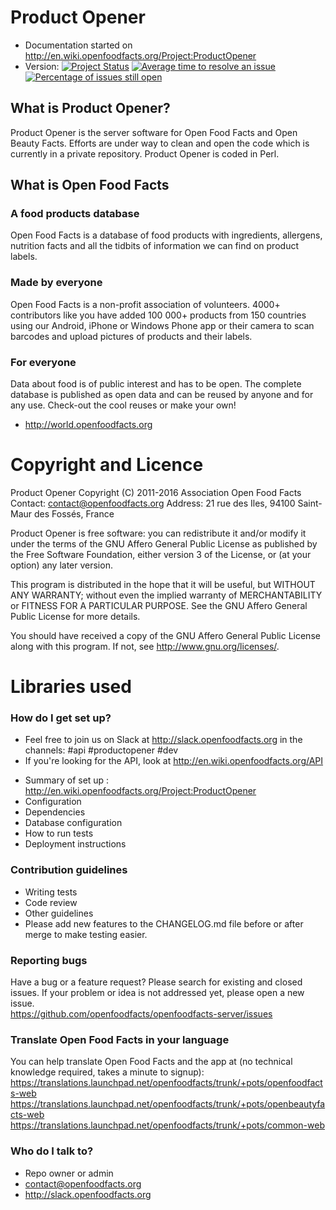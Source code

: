 # Product Opener #

* Documentation started on <http://en.wiki.openfoodfacts.org/Project:ProductOpener>
* Version: 
[![Project Status](http://opensource.box.com/badges/active.svg)](http://opensource.box.com/badges)
[![Average time to resolve an issue](http://isitmaintained.com/badge/resolution/openfoodfacts/openfoodfacts-server.svg)](http://isitmaintained.com/project/openfoodfacts/openfoodfacts-server "Average time to resolve an issue")
[![Percentage of issues still open](http://isitmaintained.com/badge/open/openfoodfacts/openfoodfacts-server.svg)](http://isitmaintained.com/project/openfoodfacts/openfoodfacts-server "Percentage of issues still open")

## What is Product Opener?

Product Opener is the server software for Open Food Facts and Open Beauty Facts. 
Efforts are under way to clean and open the code which is currently in a private repository. 
Product Opener is coded in Perl.

## What is Open Food Facts ##

### A food products database

Open Food Facts is a database of food products with ingredients, allergens, nutrition facts and all the tidbits of information we can find on product labels. 

### Made by everyone

Open Food Facts is a non-profit association of volunteers.
4000+ contributors like you have added 100 000+ products from 150 countries using our Android, iPhone or Windows Phone app or their camera to scan barcodes and upload pictures of products and their labels.

### For everyone

Data about food is of public interest and has to be open. The complete database is published as open data and can be reused by anyone and for any use. Check-out the cool reuses or make your own!
- <http://world.openfoodfacts.org>

# Copyright and Licence #

Product Opener
Copyright (C) 2011-2016 Association Open Food Facts
Contact: contact@openfoodfacts.org
Address: 21 rue des Iles, 94100 Saint-Maur des Fossés, France

Product Opener is free software: you can redistribute it and/or modify
it under the terms of the GNU Affero General Public License as
published by the Free Software Foundation, either version 3 of the
License, or (at your option) any later version.

This program is distributed in the hope that it will be useful,
but WITHOUT ANY WARRANTY; without even the implied warranty of
MERCHANTABILITY or FITNESS FOR A PARTICULAR PURPOSE.  See the
GNU Affero General Public License for more details.

You should have received a copy of the GNU Affero General Public License
along with this program.  If not, see <http://www.gnu.org/licenses/>.

# Libraries used #


### How do I get set up? ###
- Feel free to join us on Slack at http://slack.openfoodfacts.org in the channels: #api #productopener #dev
- If you're looking for the API, look at http://en.wiki.openfoodfacts.org/API

* Summary of set up : http://en.wiki.openfoodfacts.org/Project:ProductOpener
* Configuration 
* Dependencies
* Database configuration
* How to run tests
* Deployment instructions

### Contribution guidelines ###

* Writing tests
* Code review
* Other guidelines
* Please add new features to the CHANGELOG.md file before or after merge to make testing easier.

### Reporting bugs ###
Have a bug or a feature request? Please search for existing and closed issues. If your problem or idea is not addressed yet, please open a new issue.<br>
https://github.com/openfoodfacts/openfoodfacts-server/issues

### Translate Open Food Facts in your language

You can help translate Open Food Facts and the app at (no technical knowledge required, takes a minute to signup): <br>
https://translations.launchpad.net/openfoodfacts/trunk/+pots/openfoodfacts-web
https://translations.launchpad.net/openfoodfacts/trunk/+pots/openbeautyfacts-web
https://translations.launchpad.net/openfoodfacts/trunk/+pots/common-web


### Who do I talk to? ###

* Repo owner or admin
* contact@openfoodfacts.org
* http://slack.openfoodfacts.org
